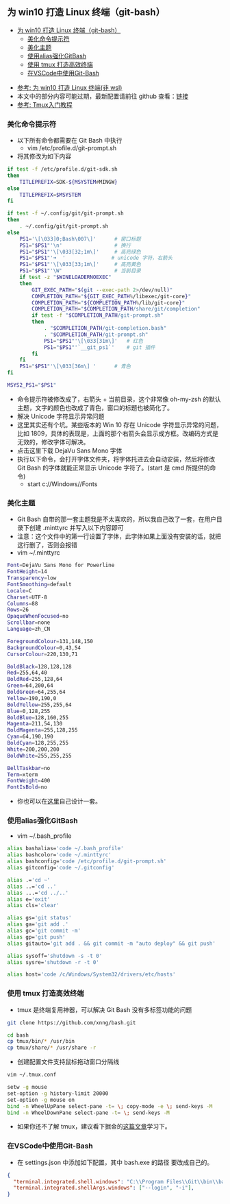 ## 为 win10 打造 Linux 终端（git-bash）

<!-- @import "[TOC]" {cmd="toc" depthFrom=1 depthTo=6 orderedList=false} -->

<!-- code_chunk_output -->

- [为 win10 打造 Linux 终端（git-bash）](#为-win10-打造-linux-终端git-bash)
  - [美化命令提示符](#美化命令提示符)
  - [美化主题](#美化主题)
  - [使用alias强化GitBash](#使用alias强化gitbash)
  - [使用 tmux 打造高效终端](#使用-tmux-打造高效终端)
  - [在VSCode中使用Git-Bash](#在vscode中使用git-bash)

<!-- /code_chunk_output -->

- [参考: 为 win10 打造 Linux 终端(非 wsl)](https://juejin.im/post/5bd5a08cf265da0add520772)
- 本文中的部分内容可能过期，最新配置请前往 github 查看：[链接](https://github.com/xnng/my-git-bash)
- [参考: Tmux入门教程](https://juejin.im/post/5a8917336fb9a0633e51ddb9)

### 美化命令提示符

- 以下所有命令都需要在 Git Bash 中执行
  - vim /etc/profile.d/git-prompt.sh
- 将其修改为如下内容

```bash
if test -f /etc/profile.d/git-sdk.sh
then
	TITLEPREFIX=SDK-${MSYSTEM#MINGW}
else
	TITLEPREFIX=$MSYSTEM
fi

if test -f ~/.config/git/git-prompt.sh
then
	. ~/.config/git/git-prompt.sh
else
	PS1='\[\033]0;Bash\007\]'      # 窗口标题
	PS1="$PS1"'\n'                 # 换行
	PS1="$PS1"'\[\033[32;1m\]'     # 高亮绿色
	PS1="$PS1"'➜  '               # unicode 字符，右箭头
	PS1="$PS1"'\[\033[33;1m\]'     # 高亮黄色
	PS1="$PS1"'\W'                 # 当前目录
	if test -z "$WINELOADERNOEXEC"
	then
		GIT_EXEC_PATH="$(git --exec-path 2>/dev/null)"
		COMPLETION_PATH="${GIT_EXEC_PATH%/libexec/git-core}"
		COMPLETION_PATH="${COMPLETION_PATH%/lib/git-core}"
		COMPLETION_PATH="$COMPLETION_PATH/share/git/completion"
		if test -f "$COMPLETION_PATH/git-prompt.sh"
		then
			. "$COMPLETION_PATH/git-completion.bash"
			. "$COMPLETION_PATH/git-prompt.sh"
			PS1="$PS1"'\[\033[31m\]'   # 红色
			PS1="$PS1"'`__git_ps1`'    # git 插件
		fi
	fi
	PS1="$PS1"'\[\033[36m\] '      # 青色
fi

MSYS2_PS1="$PS1"
```

- 命令提示符被修改成了，右箭头 + 当前目录，这个非常像 oh-my-zsh 的默认主题，文字的颜色也改成了青色，窗口的标题也被简化了。
- 解决 Unicode 字符显示异常问题
- 这里其实还有个坑。某些版本的 Win 10 存在 Unicode 字符显示异常的问题，比如 1809，具体的表现是，上面的那个右箭头会显示成方框。改编码方式是无效的，修改字体可解决。
- 点击这里下载 DejaVu Sans Mono 字体
- 执行以下命令，会打开字体文件夹，将字体托进去会自动安装，然后将修改 Git Bash 的字体就能正常显示 Unicode 字符了。(start 是 cmd 所提供的命令)
  - start c://Windows//Fonts

### 美化主题

- Git Bash 自带的那一套主题我是不太喜欢的，所以我自己改了一套，在用户目录下创建 .minttyrc 并写入以下内容即可
- 注意：这个文件中的第一行设置了字体，此字体如果上面没有安装的话，就把这行删了，否则会报错
- vim ~/.minttyrc

```bash
Font=DejaVu Sans Mono for Powerline
FontHeight=14
Transparency=low
FontSmoothing=default
Locale=C
Charset=UTF-8
Columns=88
Rows=26
OpaqueWhenFocused=no
Scrollbar=none
Language=zh_CN

ForegroundColour=131,148,150
BackgroundColour=0,43,54
CursorColour=220,130,71

BoldBlack=128,128,128
Red=255,64,40
BoldRed=255,128,64
Green=64,200,64
BoldGreen=64,255,64
Yellow=190,190,0
BoldYellow=255,255,64
Blue=0,128,255
BoldBlue=128,160,255
Magenta=211,54,130
BoldMagenta=255,128,255
Cyan=64,190,190
BoldCyan=128,255,255
White=200,200,200
BoldWhite=255,255,255

BellTaskbar=no
Term=xterm
FontWeight=400
FontIsBold=no
```

- 你也可以在[这里](http://ciembor.github.io/4bit/)自己设计一套。

### 使用alias强化GitBash

- vim ~/.bash_profile

```bash
alias bashalias='code ~/.bash_profile'
alias bashcolor='code ~/.minttyrc'
alias bashconfig='code /etc/profile.d/git-prompt.sh'
alias gitconfig='code ~/.gitconfig'

alias .='cd ~'
alias ..='cd ..'
alias ...='cd ../..'
alias e='exit'
alias cls='clear'

alias gs='git status'
alias ga='git add .'
alias gc='git commit -m'
alias gp='git push'
alias gitauto='git add . && git commit -m "auto deploy" && git push'

alias sysoff='shutdown -s -t 0'
alias sysre='shutdown -r -t 0'

alias host='code /c/Windows/System32/drivers/etc/hosts'
```

### 使用 tmux 打造高效终端

- tmux 是终端复用神器，可以解决 Git Bash 没有多标签功能的问题

```bash
git clone https://github.com/xnng/bash.git

cd bash
cp tmux/bin/* /usr/bin
cp tmux/share/* /usr/share -r
```

- 创建配置文件支持鼠标拖动窗口分隔线

```bash
vim ~/.tmux.conf

setw -g mouse
set-option -g history-limit 20000
set-option -g mouse on
bind -n WheelUpPane select-pane -t= \; copy-mode -e \; send-keys -M
bind -n WheelDownPane select-pane -t= \; send-keys -M
```

- 如果你还不了解 tmux，建议看下掘金的[这篇文章](https://juejin.im/post/5a8917336fb9a0633e51ddb9)学习下。

### 在VSCode中使用Git-Bash

- 在 settings.json 中添加如下配置，其中 bash.exe 的路径 要改成自己的。

```JSON
{
  "terminal.integrated.shell.windows": "C:\\Program Files\\Git\\bin\\bash.exe",
  "terminal.integrated.shellArgs.windows": ["--login", "-i"],
}
```
